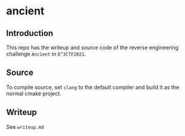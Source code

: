 # ancient

## Introduction

This repo has the writeup and source code of the reverse engineering challenge `Ancient` in `D^3CTF2021`.

## Source

To compile source, set `clang` to the default compiler and build it as the normal cmake project.

## Writeup

See `writeup.md`